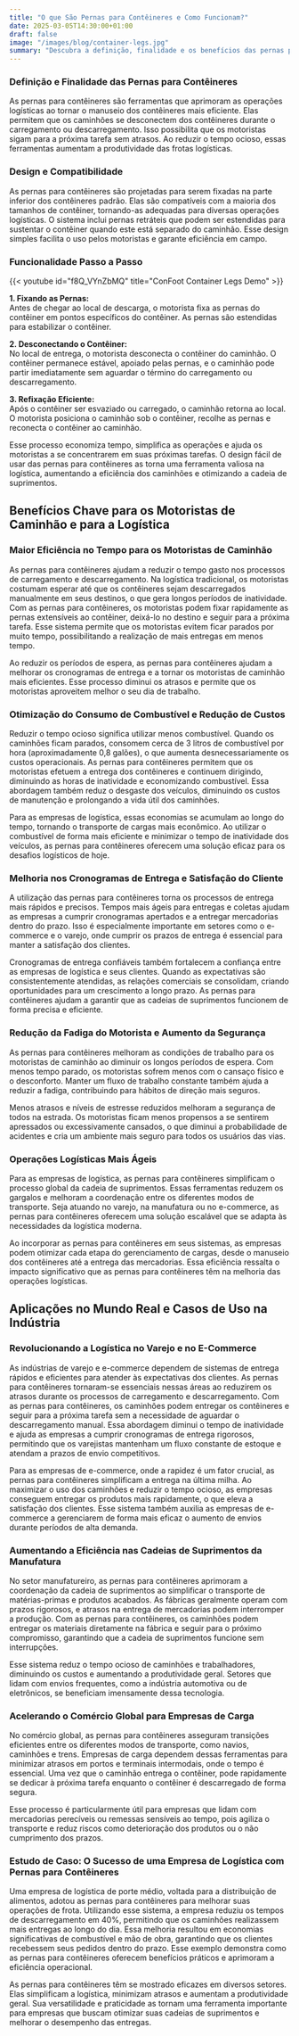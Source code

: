 ```yaml
---
title: "O que São Pernas para Contêineres e Como Funcionam?"
date: 2025-03-05T14:30:00+01:00
draft: false
image: "/images/blog/container-legs.jpg"
summary: "Descubra a definição, finalidade e os benefícios das pernas para contêineres na logística. Saiba como elas aumentam a eficiência, reduzem custos e melhoram os cronogramas de entrega."
---
```


### Definição e Finalidade das Pernas para Contêineres

As pernas para contêineres são ferramentas que aprimoram as operações logísticas ao tornar o manuseio dos contêineres mais eficiente. Elas permitem que os caminhões se desconectem dos contêineres durante o carregamento ou descarregamento. Isso possibilita que os motoristas sigam para a próxima tarefa sem atrasos. Ao reduzir o tempo ocioso, essas ferramentas aumentam a produtividade das frotas logísticas.

### Design e Compatibilidade

As pernas para contêineres são projetadas para serem fixadas na parte inferior dos contêineres padrão. Elas são compatíveis com a maioria dos tamanhos de contêiner, tornando-as adequadas para diversas operações logísticas. O sistema inclui pernas retráteis que podem ser estendidas para sustentar o contêiner quando este está separado do caminhão. Esse design simples facilita o uso pelos motoristas e garante eficiência em campo.

### Funcionalidade Passo a Passo

{{< youtube id="f8Q_VYnZbMQ" title="ConFoot Container Legs Demo" >}}

**1. Fixando as Pernas:**  
Antes de chegar ao local de descarga, o motorista fixa as pernas do contêiner em pontos específicos do contêiner. As pernas são estendidas para estabilizar o contêiner.

**2. Desconectando o Contêiner:**  
No local de entrega, o motorista desconecta o contêiner do caminhão. O contêiner permanece estável, apoiado pelas pernas, e o caminhão pode partir imediatamente sem aguardar o término do carregamento ou descarregamento.

**3. Refixação Eficiente:**  
Após o contêiner ser esvaziado ou carregado, o caminhão retorna ao local. O motorista posiciona o caminhão sob o contêiner, recolhe as pernas e reconecta o contêiner ao caminhão.

Esse processo economiza tempo, simplifica as operações e ajuda os motoristas a se concentrarem em suas próximas tarefas. O design fácil de usar das pernas para contêineres as torna uma ferramenta valiosa na logística, aumentando a eficiência dos caminhões e otimizando a cadeia de suprimentos.

## Benefícios Chave para os Motoristas de Caminhão e para a Logística

### **Maior Eficiência no Tempo para os Motoristas de Caminhão**

As pernas para contêineres ajudam a reduzir o tempo gasto nos processos de carregamento e descarregamento. Na logística tradicional, os motoristas costumam esperar até que os contêineres sejam descarregados manualmente em seus destinos, o que gera longos períodos de inatividade. Com as pernas para contêineres, os motoristas podem fixar rapidamente as pernas extensíveis ao contêiner, deixá-lo no destino e seguir para a próxima tarefa. Esse sistema permite que os motoristas evitem ficar parados por muito tempo, possibilitando a realização de mais entregas em menos tempo.

Ao reduzir os períodos de espera, as pernas para contêineres ajudam a melhorar os cronogramas de entrega e a tornar os motoristas de caminhão mais eficientes. Esse processo diminui os atrasos e permite que os motoristas aproveitem melhor o seu dia de trabalho.

### **Otimização do Consumo de Combustível e Redução de Custos**

Reduzir o tempo ocioso significa utilizar menos combustível. Quando os caminhões ficam parados, consomem cerca de 3 litros de combustível por hora (aproximadamente 0,8 galões), o que aumenta desnecessariamente os custos operacionais. As pernas para contêineres permitem que os motoristas efetuem a entrega dos contêineres e continuem dirigindo, diminuindo as horas de inatividade e economizando combustível. Essa abordagem também reduz o desgaste dos veículos, diminuindo os custos de manutenção e prolongando a vida útil dos caminhões.

Para as empresas de logística, essas economias se acumulam ao longo do tempo, tornando o transporte de cargas mais econômico. Ao utilizar o combustível de forma mais eficiente e minimizar o tempo de inatividade dos veículos, as pernas para contêineres oferecem uma solução eficaz para os desafios logísticos de hoje.

### **Melhoria nos Cronogramas de Entrega e Satisfação do Cliente**

A utilização das pernas para contêineres torna os processos de entrega mais rápidos e precisos. Tempos mais ágeis para entregas e coletas ajudam as empresas a cumprir cronogramas apertados e a entregar mercadorias dentro do prazo. Isso é especialmente importante em setores como o e-commerce e o varejo, onde cumprir os prazos de entrega é essencial para manter a satisfação dos clientes.

Cronogramas de entrega confiáveis também fortalecem a confiança entre as empresas de logística e seus clientes. Quando as expectativas são consistentemente atendidas, as relações comerciais se consolidam, criando oportunidades para um crescimento a longo prazo. As pernas para contêineres ajudam a garantir que as cadeias de suprimentos funcionem de forma precisa e eficiente.

### **Redução da Fadiga do Motorista e Aumento da Segurança**

As pernas para contêineres melhoram as condições de trabalho para os motoristas de caminhão ao diminuir os longos períodos de espera. Com menos tempo parado, os motoristas sofrem menos com o cansaço físico e o desconforto. Manter um fluxo de trabalho constante também ajuda a reduzir a fadiga, contribuindo para hábitos de direção mais seguros.

Menos atrasos e níveis de estresse reduzidos melhoram a segurança de todos na estrada. Os motoristas ficam menos propensos a se sentirem apressados ou excessivamente cansados, o que diminui a probabilidade de acidentes e cria um ambiente mais seguro para todos os usuários das vias.

### **Operações Logísticas Mais Ágeis**

Para as empresas de logística, as pernas para contêineres simplificam o processo global da cadeia de suprimentos. Essas ferramentas reduzem os gargalos e melhoram a coordenação entre os diferentes modos de transporte. Seja atuando no varejo, na manufatura ou no e-commerce, as pernas para contêineres oferecem uma solução escalável que se adapta às necessidades da logística moderna.

Ao incorporar as pernas para contêineres em seus sistemas, as empresas podem otimizar cada etapa do gerenciamento de cargas, desde o manuseio dos contêineres até a entrega das mercadorias. Essa eficiência ressalta o impacto significativo que as pernas para contêineres têm na melhoria das operações logísticas.

## Aplicações no Mundo Real e Casos de Uso na Indústria

### Revolucionando a Logística no Varejo e no E-Commerce

As indústrias de varejo e e-commerce dependem de sistemas de entrega rápidos e eficientes para atender às expectativas dos clientes. As pernas para contêineres tornaram-se essenciais nessas áreas ao reduzirem os atrasos durante os processos de carregamento e descarregamento. Com as pernas para contêineres, os caminhões podem entregar os contêineres e seguir para a próxima tarefa sem a necessidade de aguardar o descarregamento manual. Essa abordagem diminui o tempo de inatividade e ajuda as empresas a cumprir cronogramas de entrega rigorosos, permitindo que os varejistas mantenham um fluxo constante de estoque e atendam a prazos de envio competitivos.

Para as empresas de e-commerce, onde a rapidez é um fator crucial, as pernas para contêineres simplificam a entrega na última milha. Ao maximizar o uso dos caminhões e reduzir o tempo ocioso, as empresas conseguem entregar os produtos mais rapidamente, o que eleva a satisfação dos clientes. Esse sistema também auxilia as empresas de e-commerce a gerenciarem de forma mais eficaz o aumento de envios durante períodos de alta demanda.

### Aumentando a Eficiência nas Cadeias de Suprimentos da Manufatura

No setor manufatureiro, as pernas para contêineres aprimoram a coordenação da cadeia de suprimentos ao simplificar o transporte de matérias-primas e produtos acabados. As fábricas geralmente operam com prazos rigorosos, e atrasos na entrega de mercadorias podem interromper a produção. Com as pernas para contêineres, os caminhões podem entregar os materiais diretamente na fábrica e seguir para o próximo compromisso, garantindo que a cadeia de suprimentos funcione sem interrupções.

Esse sistema reduz o tempo ocioso de caminhões e trabalhadores, diminuindo os custos e aumentando a produtividade geral. Setores que lidam com envios frequentes, como a indústria automotiva ou de eletrônicos, se beneficiam imensamente dessa tecnologia.

### Acelerando o Comércio Global para Empresas de Carga

No comércio global, as pernas para contêineres asseguram transições eficientes entre os diferentes modos de transporte, como navios, caminhões e trens. Empresas de carga dependem dessas ferramentas para minimizar atrasos em portos e terminais intermodais, onde o tempo é essencial. Uma vez que o caminhão entrega o contêiner, pode rapidamente se dedicar à próxima tarefa enquanto o contêiner é descarregado de forma segura.

Esse processo é particularmente útil para empresas que lidam com mercadorias perecíveis ou remessas sensíveis ao tempo, pois agiliza o transporte e reduz riscos como deterioração dos produtos ou o não cumprimento dos prazos.

### Estudo de Caso: O Sucesso de uma Empresa de Logística com Pernas para Contêineres

Uma empresa de logística de porte médio, voltada para a distribuição de alimentos, adotou as pernas para contêineres para melhorar suas operações de frota. Utilizando esse sistema, a empresa reduziu os tempos de descarregamento em 40%, permitindo que os caminhões realizassem mais entregas ao longo do dia. Essa melhoria resultou em economias significativas de combustível e mão de obra, garantindo que os clientes recebessem seus pedidos dentro do prazo. Esse exemplo demonstra como as pernas para contêineres oferecem benefícios práticos e aprimoram a eficiência operacional.

As pernas para contêineres têm se mostrado eficazes em diversos setores. Elas simplificam a logística, minimizam atrasos e aumentam a produtividade geral. Sua versatilidade e praticidade as tornam uma ferramenta importante para empresas que buscam otimizar suas cadeias de suprimentos e melhorar o desempenho das entregas.